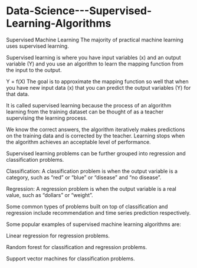 # Data-Science---Supervised-Learning-Algorithms

Supervised Machine Learning The majority of practical machine learning uses supervised learning. 

Supervised learning is where you have input variables (x) and an output variable (Y) and you use an algorithm to learn the mapping function from the input to the output.

Y = f(X)  The goal is to approximate the mapping function so well that when you have new input data (x) that you can predict the output variables (Y) for that data.  

It is called supervised learning because the process of an algorithm learning from the training dataset can be thought of as a teacher supervising the learning process. 

We know the correct answers, the algorithm iteratively makes predictions on the training data and is corrected by the teacher. 
Learning stops when the algorithm achieves an acceptable level of performance. 

Supervised learning problems can be further grouped into regression and classification problems.  

Classification: A classification problem is when the output variable is a category, such as “red” or “blue” or “disease” and “no disease”.

Regression: A regression problem is when the output variable is a real value, such as “dollars” or “weight”.

Some common types of problems built on top of classification and regression include recommendation and time series prediction respectively. 

Some popular examples of supervised machine learning algorithms are:

Linear regression for regression problems.

Random forest for classification and regression problems.

Support vector machines for classification problems.
